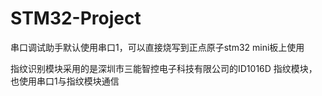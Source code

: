 # STM32-Project
 串口调试助手默认使用串口1，可以直接烧写到正点原子stm32 mini板上使用
 
 
 指纹识别模块采用的是深圳市三能智控电子科技有限公司的ID1016D 指纹模块，也使用串口1与指纹模块通信
